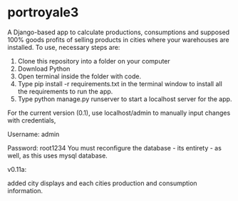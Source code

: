# portroyale3
A Django-based app to calculate productions, consumptions and supposed 100% goods profits of selling products in cities where your warehouses are installed. To use, necessary steps are:
1. Clone this repository into a folder on your computer
2. Download Python
3. Open terminal inside the folder with code.
4. Type pip install -r requirements.txt in the terminal window to install all the requirements to run the app.
5. Type python manage.py runserver to start a localhost server for the app.

For the current version (0.1), use localhost/admin to manually input changes with credentials,

  Username: admin

  Password: root1234
You must reconfigure the database - its entirety -  as well, as this uses mysql database.

v0.11a:

added city displays and each cities production and consumption information.

